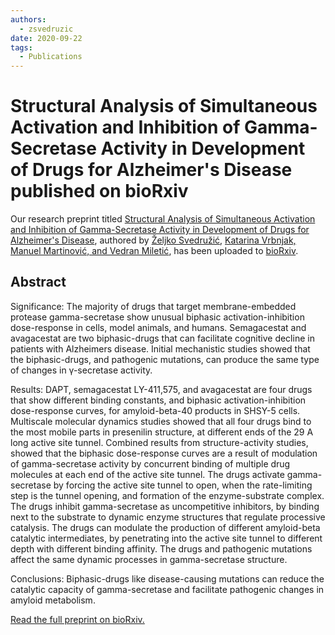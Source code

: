 ```yaml
---
authors:
  - zsvedruzic
date: 2020-09-22
tags:
  - Publications
---
```


# Structural Analysis of Simultaneous Activation and Inhibition of Gamma-Secretase Activity in Development of Drugs for Alzheimer's Disease published on bioRxiv

Our research preprint titled [Structural Analysis of Simultaneous Activation and Inhibition of Gamma-Secretase Activity in Development of Drugs for Alzheimer's Disease](https://www.biorxiv.org/content/10.1101/2020.09.22.307959v1), authored by [Željko Svedružić](../../principal-investigator.md), [Katarina Vrbnjak, Manuel Martinović, and Vedran Miletić](../../group.md), has been uploaded to [bioRxiv](https://www.biorxiv.org/).

<!-- more -->

## Abstract

Significance: The majority of drugs that target membrane-embedded protease gamma-secretase show unusual biphasic activation-inhibition dose-response in cells, model animals, and humans. Semagacestat and avagacestat are two biphasic-drugs that can facilitate cognitive decline in patients with Alzheimers disease. Initial mechanistic studies showed that the biphasic-drugs, and pathogenic mutations, can produce the same type of changes in γ-secretase activity.

Results: DAPT, semagacestat LY-411,575, and avagacestat are four drugs that show different binding constants, and biphasic activation-inhibition dose-response curves, for amyloid-beta-40 products in SHSY-5 cells. Multiscale molecular dynamics studies showed that all four drugs bind to the most mobile parts in presenilin structure, at different ends of the 29 A long active site tunnel. Combined results from structure-activity studies, showed that the biphasic dose-response curves are a result of modulation of gamma-secretase activity by concurrent binding of multiple drug molecules at each end of the active site tunnel. The drugs activate gamma-secretase by forcing the active site tunnel to open, when the rate-limiting step is the tunnel opening, and formation of the enzyme-substrate complex. The drugs inhibit gamma-secretase as uncompetitive inhibitors, by binding next to the substrate to dynamic enzyme structures that regulate processive catalysis. The drugs can modulate the production of different amyloid-beta catalytic intermediates, by penetrating into the active site tunnel to different depth with different binding affinity. The drugs and pathogenic mutations affect the same dynamic processes in gamma-secretase structure.

Conclusions: Biphasic-drugs like disease-causing mutations can reduce the catalytic capacity of gamma-secretase and facilitate pathogenic changes in amyloid metabolism.

[Read the full preprint on bioRxiv.](https://www.biorxiv.org/content/10.1101/2020.09.22.307959v1)
